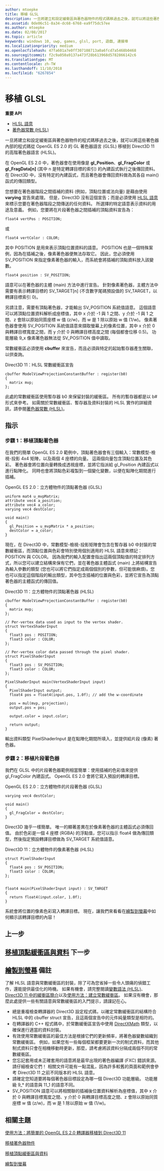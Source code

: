 ```yaml
---
author: mtoepke
title: 移植 GLSL
description: 一旦將建立和設定緩衝區與著色器物件的程式碼移過去之後，就可以將這些著色器內部的程式碼從 OpenGL ES 2.0 的 GL 著色器語言 (GLSL) 移植到 Direct3D 11 的高階著色器語言 (HLSL)。
ms.assetid: 0de06c51-8a34-dc68-6768-ea9f75dc57ee
ms.author: mtoepke
ms.date: 02/08/2017
ms.topic: article
keywords: windows 10, uwp, games, glsl, port, 遊戲, 連接埠
ms.localizationpriority: medium
ms.openlocfilehash: 47fa601a7e0ff307108713a0a6fcd7a5468b0468
ms.sourcegitcommit: f2c9a050a9137a473f28b613968d5782866142c6
ms.translationtype: MT
ms.contentlocale: zh-TW
ms.lasthandoff: 11/10/2018
ms.locfileid: "6267854"
---
```

# <a name="port-the-glsl"></a>移植 GLSL




**重要 API**

-   [HLSL 語意](https://msdn.microsoft.com/library/windows/desktop/bb205574)
-   [著色器常數 (HLSL)](https://msdn.microsoft.com/library/windows/desktop/bb509581)

一旦將建立和設定緩衝區與著色器物件的程式碼移過去之後，就可以將這些著色器內部的程式碼從 OpenGL ES 2.0 的 GL 著色器語言 (GLSL) 移植到 Direct3D 11 的高階著色器語言 (HLSL)。

在 OpenGL ES 2.0 中，著色器會在使用像是 **gl\_Position**、**gl\_FragColor** 或 **gl\_FragData\[n\]** (其中 n 是特定轉譯目標的索引) 的內建函式執行之後傳回資料。 在 Direct3D 中，沒有特定的內建函式，而且著色器會傳回資料做為其各自 main() 函式的傳回類型。

您想要在著色器階段之間插補的資料 (例如，頂點位置或法向量) 是藉由使用 **varying** 宣告來處理。 但是，Direct3D 沒有這個宣告；而是必須使用 [HLSL 語意](https://msdn.microsoft.com/library/windows/desktop/bb205574)來標示您要在著色器階段之間傳送的任何資料。 所選擇的特定語意表示資料的用途及意義。 例如，您要將在片段著色器之間插補的頂點資料宣告為：

`float4 vertPos : POSITION;`

或

`float4 vertColor : COLOR;`

其中 POSITION 是用來表示頂點位置資料的語意。 POSITION 也是一個特殊案例，因為在插補之後，像素著色器便無法存取它。 因此，您必須使用 SV\_POSITION 來指定像素著色器的輸入，而系統會將插補的頂點資料放入該變數。

`float4 position : SV_POSITION;`

語意可以在著色器的主體 (main) 方法中進行宣告。 針對像素著色器，主體方法中需要有表示轉譯目標的 SV\_TARGET\[n\] (不含數字尾碼預設值的 SV\_TARGET，以轉譯目標索引 0)。

另請注意，需要有頂點著色器，才能輸出 SV\_POSITION 系統值語意。 這個語意可以將頂點位置資料解析成座標值，其中 x 介於 -1 與 1 之間、y 介於 -1 與 1 之間、z 會除以原始同質座標 w 值 (z/w)，而 w 是 1 除以原始 w 值 (1/w)。 像素著色器會使用 SV\_POSITION 系統值語意來擷取螢幕上的像素位置，其中 x 介於 0 與轉譯目標寬度之間，而 y 介於 0 與轉譯目標高度之間 (每個都會位移 0.5)。 功能層級 9\_x 像素著色器無法從 SV\_POSITION 值中讀取。

常數緩衝區必須使用 **cbuffer** 來宣告，而且必須與特定的起始暫存器產生關聯，以供查詢。

Direct3D 11：HLSL 常數緩衝區宣告

``` syntax
cbuffer ModelViewProjectionConstantBuffer : register(b0)
{
  matrix mvp;
};
```

此處的常數緩衝區使用暫存器 b0 來保留封裝的緩衝區。 所有的暫存器都是以 b\# 形式來參考。 如需關於常數緩衝區、暫存器及資料封裝的 HLSL 實作的詳細資訊，請參閱[著色器常數 (HLSL)](https://msdn.microsoft.com/library/windows/desktop/bb509581)。

<a name="instructions"></a>指示
------------

### <a name="step-1-port-the-vertex-shader"></a>步驟 1：移植頂點著色器

在我們的簡單 OpenGL ES 2.0 範例中，頂點著色器會有三個輸入：常數模型-檢視-投影 4x4 矩陣，以及兩個 4 座標的向量。 這兩個向量包含頂點位置及其色彩。 著色器會將位置向量轉換成透視座標，並將它指派給 gl\_Position 內建函式以進行點陣化。 同時也會將頂點色彩複製到一個變化變數，以便在點陣化期間進行插補。

OpenGL ES 2.0：立方體物件的頂點著色器 (GLSL)

``` syntax
uniform mat4 u_mvpMatrix; 
attribute vec4 a_position;
attribute vec4 a_color;
varying vec4 destColor;

void main()
{           
  gl_Position = u_mvpMatrix * a_position;
  destColor = a_color;
}
```

現在，在 Direct3D 中，常數模型-檢視-投影矩陣會包含在暫存器 b0 中封裝的常數緩衝區，而頂點位置與色彩會特別使用個別適用的 HLSL 語意來標記：POSITION 與 COLOR。 因為我們的輸入配置會指出這兩個頂點值的特定排列方式，所以您可以建立結構來保有它們，並在著色器主體函式 (main) 上將結構宣告為輸入參數的類型 (您也可以將它們指定成兩個個別的參數，但可能很麻煩)。您也可以指定這個階段的輸出類型，其中包含插補的位置與色彩，並將它宣告為頂點著色器的主體函式的傳回值。

Direct3D 11：立方體物件的頂點著色器 (HLSL)

``` syntax
cbuffer ModelViewProjectionConstantBuffer : register(b0)
{
  matrix mvp;
};

// Per-vertex data used as input to the vertex shader.
struct VertexShaderInput
{
  float3 pos : POSITION;
  float3 color : COLOR;
};

// Per-vertex color data passed through the pixel shader.
struct PixelShaderInput
{
  float3 pos : SV_POSITION;
  float3 color : COLOR;
};

PixelShaderInput main(VertexShaderInput input)
{
  PixelShaderInput output;
  float4 pos = float4(input.pos, 1.0f); // add the w-coordinate

  pos = mul(mvp, projection);
  output.pos = pos;

  output.color = input.color;

  return output;
}
```

輸出資料類型 PixelShaderInput 是在點陣化期間所填入，並提供給片段 (像素) 著色器。

### <a name="step-2-port-the-fragment-shader"></a>步驟 2：移植片段著色器

我們在 GLSL 中的片段著色器範例相當簡單：使用插補的色彩值來提供 gl\_FragColor 內建函式。 OpenGL ES 2.0 會將它寫入預設的轉譯目標。

OpenGL ES 2.0：立方體物件的片段著色器 (GLSL)

``` syntax
varying vec4 destColor;

void main()
{
  gl_FragColor = destColor;
} 
```

Direct3D 幾乎一樣簡單。 唯一的顯著差異在於像素著色器的主體函式必須傳回值。 由於色彩是一個 4 座標 (RGBA) 的浮點值，您可以指示 float4 做為傳回類型，然後指定預設轉譯目標做為 SV\_TARGET 系統值語意。

Direct3D 11：立方體物件的像素著色器 (HLSL)

``` syntax
struct PixelShaderInput
{
  float4 pos : SV_POSITION;
  float3 color : COLOR;
};


float4 main(PixelShaderInput input) : SV_TARGET
{
  return float4(input.color, 1.0f);
}
```

系統會將位置的像素色彩寫入轉譯目標。 現在，讓我們來看看在[繪製到螢幕](draw-to-the-screen.md)中如何顯示該轉譯目標的內容！

## <a name="previous-step"></a>上一步


[移植頂點緩衝區與資料](port-the-vertex-buffers-and-data-config.md) 下一步
---------

[繪製到螢幕](draw-to-the-screen.md) 備註
-------

了解 HLSL 語意與常數緩衝區的封裝，除了可為您省掉一些令人頭痛的偵錯工作，還能提供最佳化的時機。 如果有機會，請完整閱讀[變數語法 (HLSL)](https://msdn.microsoft.com/library/windows/desktop/bb509706)、[Direct3D 11 中的緩衝區簡介](https://msdn.microsoft.com/library/windows/desktop/ff476898)以及[使用方法：建立常數緩衝區](https://msdn.microsoft.com/library/windows/desktop/ff476896)。 如果沒有機會，那麼此處提供一些有關語意與常數緩衝區的入門提示，請謹記在心。

-   總是重複檢查轉譯器的 Direct3D 設定程式碼，以確定常數緩衝區的結構符合 HLSL 中的 cbuffer struct 宣告，且這兩個宣告中的元件純量類型是相符的。
-   在轉譯器的 C++ 程式碼中，於常數緩衝區宣告中使用 [DirectXMath](https://msdn.microsoft.com/library/windows/desktop/hh437833) 類型，以確保進行適當的資料封裝。
-   有效使用常數緩衝區的最佳方法是根據它們的更新頻率，將著色器變數組織到常數緩衝區。 例如，如果您有一些每個框架都要更新一次的制式資料，而其他制式資料只會在相機移動時更新，那麼，請考慮將該資料分隔成兩個不同的常數緩衝區。
-   您忘記套用或未正確套用的語意將是最早出現的著色器編譯 (FXC) 錯誤來源。 請仔細檢查它們！ 相關文件可能有一點混亂，因為許多較舊的頁面和範例會參考 Direct3D 11 之前不同版本的 HLSL 語意。
-   請確定您知道要將每個著色器目標設定為哪一個 Direct3D 功能層級。 功能層級 9\_\* 的語意與 11\_1 的語意不同。
-   SV\_POSITION 語意可以將相關聯的插補後位置資料解析為座標值，其中 x 介於 0 與轉譯目標寬度之間、y 介於 0 與轉譯目標高度之間、z 會除以原始同質座標 w 值 (z/w)，而 w 是 1 除以原始 w 值 (1/w)。

## <a name="related-topics"></a>相關主題


[使用方法：將簡單的 OpenGL ES 2.0 轉譯器移植到 Direct3D 11](port-a-simple-opengl-es-2-0-renderer-to-directx-11-1.md)

[移植著色器物件](port-the-shader-config.md)

[移植頂點緩衝區與資料](port-the-vertex-buffers-and-data-config.md)

[繪製到螢幕](draw-to-the-screen.md)

 

 




